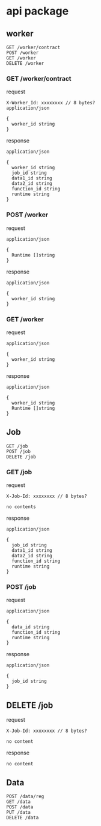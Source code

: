 # api package

## worker

```
GET /worker/contract
POST /worker
GET /worker
DELETE /worker
```

### GET /worker/contract

request

```
X-Worker_Id: xxxxxxxx // 8 bytes?
application/json

{
  worker_id string
}
```

response

```
application/json

{
  worker_id string
  job_id string
  data1_id string
  data2_id string
  function_id string
  runtime string
}
```

### POST /worker

request

```
application/json

{
  Runtime []string
}
```

response

```
application/json

{
  worker_id string
}
```

### GET /worker

request

```
application/json

{
  worker_id string
}

```

response

```
application/json

{
  worker_id string
  Runtime []string
}
```

## Job

```
GET /job
POST /job
DELETE /job
```

### GET /job

request

```
X-Job-Id: xxxxxxxx // 8 bytes?

no contents
```

response

```
application/json

{
  job_id string
  data1_id string
  data2_id string
  function_id string
  runtime string
}
```

### POST /job

request

```
application/json

{
  data_id string
  function_id string
  runtime string
}
```

response

```
application/json

{
  job_id string
}
```

## DELETE /job

request

```
X-Job-Id: xxxxxxxx // 8 bytes?

no content
```

response

```
no content
```

## Data

```
POST /data/reg
GET /data
POST /data
PUT /data
DELETE /data
```
